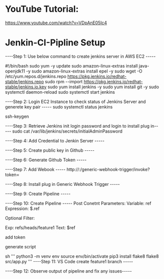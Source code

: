 # YouTube Tutorial:
https://www.youtube.com/watch?v=VDpAnE05Ic4


# Jenkin-CI-Pipline Setup
----Step 1: Use below command to create jenkins server in AWS EC2 -----

#!/bin/bash
sudo yum -y update
sudo amazon-linux-extras install java-openjdk11 -y
sudo amazon-linux-extras install epel -y
sudo wget -O /etc/yum.repos.d/jenkins.repo https://pkg.jenkins.io/redhat-stable/jenkins.repo
sudo rpm --import https://pkg.jenkins.io/redhat-stable/jenkins.io.key
sudo yum install jenkins -y
sudo yum install git -y
sudo systemctl daemon-reload
sudo systemctl start jenkins

----Step 2: Login EC2 Instance to check status of Jenkins Server and generete key pair -----
sudo systemctl status jenkins

ssh-keygen

----Step 3: Retrieve Jenkins init login password and login to install plug in-----
sudo cat /var/lib/jenkins/secrets/initialAdminPassword

----Step 4: Add Credential to Jenkin Server -----

----Step 5: Create public key in Github -----

----Step 6: Generate Github Token -----

----Step 7: Add Webook -----
http://<ec2-ip>:<Port>/generic-webhook-trigger/invoke?token=<Access Token>
  
----Step 8: Install plug in Generic Webhook Trigger -----
  
----Step 9: Create Pipeline -----
 
----Step 10: Create Pipeline -----
  Post Conetnt Parameters:
   Variable: ref
   Expression: $.ref

  Optional Filter:

  Exp: refs/heads/feature1
  Text: $ref

add token  
 
generate script

sh '''
python3 -m venv env
source env/bin/activate
pip3 install flake8
flake8 src/app.py
'''
----Step 11: VS Code create feature1 branch -----

----Step 12: Observe output of pipeline and fix any issues-----

  
  
  
